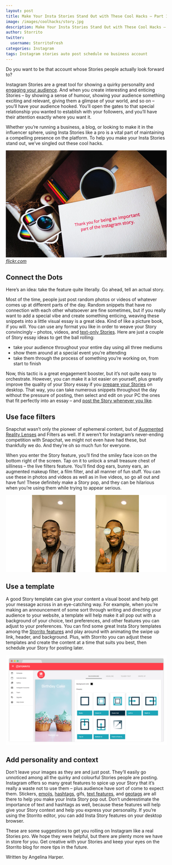 ```yaml
---
layout: post
title: Make Your Insta Stories Stand Out with These Cool Hacks – Part 1
image: /images/coolhacks/story.jpg
description: Make Your Insta Stories Stand Out with These Cool Hacks – Part 1
author: Storrito
twitter:
  username: StorritoFresh
categories: Instagram
tags: Instagram stories auto post schedule no business account
---
```


Do you want to be that account whose Stories people actually look forward to?

Instagram Stories are a great tool for showing a quirky personality and [engaging your audience](https://blog.storrito.com/instagram/2018/11/22/How-to-Use-Instagram-Stories-to-Boost-Audience-Engagement.html). And when you create interesting and enticing Stories – by showing a sense of humour, showing your audience something exciting and relevant, giving them a glimpse of your world, and so on – you’ll have your audience hooked. You’ll open the gates to that special relationship you wanted to establish with your followers, and you’ll have their attention exactly where you want it. 

Whether you’re running a business, a blog, or looking to make it in the influencer sphere, using Insta Stories like a pro is a vital part of maintaining a compelling presence on the platform. To help you make your Insta Stories stand out, we’ve singled out these cool hacks. 

![Storrito](/images/coolhacks/story.jpg "Instagram Story") *[flickr.com](https://www.flickr.com/photos/h4ck/14569024543/)* 

<!--more-->

## Connect the Dots

Here’s an idea: take the feature quite literally. Go ahead, tell an actual story.

Most of the time, people just post random photos or videos of whatever comes up at different parts of the day. Random snippets that have no connection with each other whatsoever are fine sometimes, but if you really want to add a special vibe and create something enticing, weaving these snippets into a little visual essay is a great idea. Kind of like a picture book, if you will. 
You can use any format you like in order to weave your Story convincingly – photos, videos, and [text-only Stories](https://blog.storrito.com/instagram/2018/05/29/how-to-create-a-text-only-story.html). Here are just a couple of Story essay ideas to get the ball rolling:
* take your audience throughout your entire day using all three mediums
* show them around at a special event you’re attending
* take them through the process of something you’re working on, from start to finish

Now, this tactic is a great engagement booster, but it’s not quite easy to orchestrate. However, you can make it a lot easier on yourself, plus greatly improve the quality of your Story essay if you [prepare your Stories](https://blog.storrito.com/instagram/2018/11/06/Prepare-Instagram-Story-on-a-PC.html) on desktop. That way, you can take numerous snippets throughout the day without the pressure of posting, then select and edit on your PC the ones that fit perfectly into an essay – and [post the Story whenever you like](https://blog.storrito.com/instagram/2018/04/16/why-schedule-instagram-stories.html). 


## Use face filters

Snapchat wasn’t only the pioneer of ephemeral content, but of [Augmented Reality Lenses](https://www.groovejones.com/social_app_ar_filters/) and Filters as well. If it weren’t for Instagram’s never-ending competition with Snapchat, we might not even have had these, but thankfully we do. And they’re oh so much fun for everyone. 

When you enter the Story feature, you’ll find the smiley face icon on the bottom right of the screen. Tap on it to unlock a small treasure chest of silliness – the live filters feature. You’ll find dog ears, bunny ears, an augmented makeup filter, a film filter, and all manner of fun stuff. You can use these in photos and videos as well as in live videos, so go all out and have fun! These definitely make a Story pop, and they can be hilarious when you’re using them while trying to appear serious. 

![Storrito](/images/coolhacks/filter.jpg "Instagram Story Filter") 

## Use a template
A good Story template can give your content a visual boost and help get your message across in an eye-catching way. For example, when you’re making an announcement of some sort through writing and directing your audience to your website, a template will help make it all pop out with a background of your choice, text preferences, and other features you can adjust to your preferences. You can find some great Insta Story templates among the [Storrito features](https://storrito.com/) and play around with animating the swipe up link, header, and background. Plus, with Storrito you can adjust these templates and create the content at a time that suits you best, then schedule your Story for posting later. 

![Storrito](/images/coolhacks/templates.png "Instagram Story Template Editor")

## Add personality and context
Don’t leave your images as they are and just post. They’ll easily go unnoticed among all the quirky and colourful Stories people are posting. Instagram offers so many great features to spice up your Story that it’s really a waste not to use them – plus audience have sort of come to expect them. Stickers, [emojis,](https://blog.storrito.com/instagram/2018/11/12/Emojis-Interactions-on-Instagram.html) [hashtags](https://blog.storrito.com/instagram/2018/10/22/How-to-use-Hashtags-in-your-Instagram-Story.html), gifs, [text features](https://blog.storrito.com/instagram/2018/05/23/how-to-add-text-to-your-instagram-story.html), and [geotags](https://blog.storrito.com/instagram/2018/10/29/How-to-use-Geotags-in-your-Instagram-Story.html) are all there to help you make your Insta Story pop out. Don’t underestimate the importance of text and hashtags as well, because these features will help give your Story context and help you express your personality. If you’re using the Storrito editor, you can add Insta Story features on your desktop browser. 

These are some suggestions to get you rolling on Instagram like a real Stories pro. We hope they were helpful, but there are plenty more we have in store for you. Get creative with your Stories and keep your eyes on the Storrito blog for more tips in the future. 

Written by Angelina Harper.